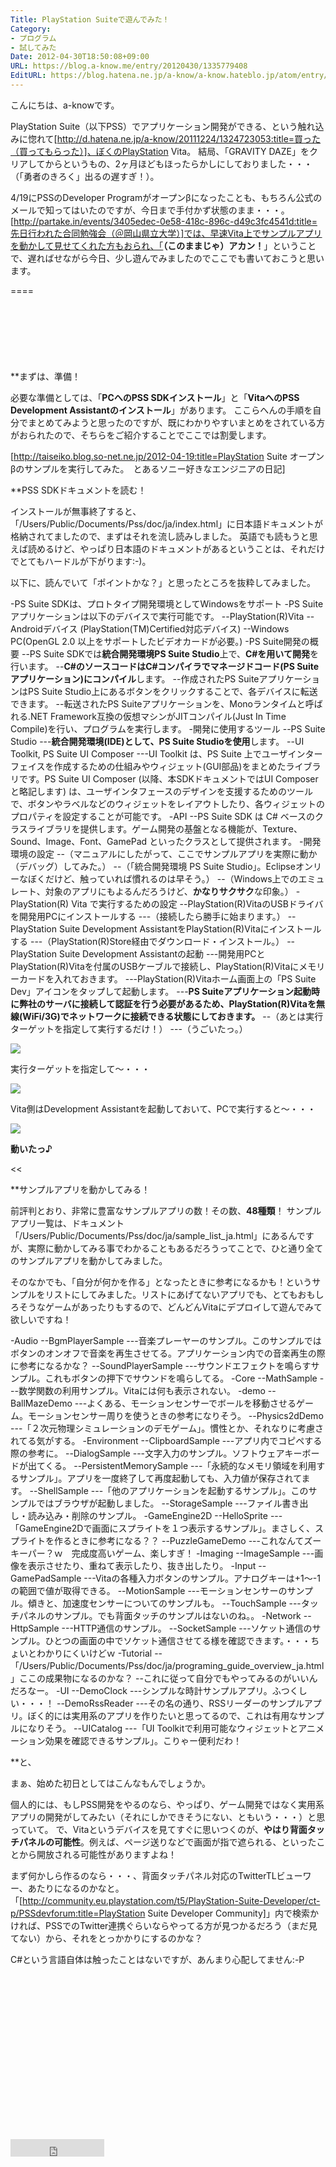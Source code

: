 ```yaml
---
Title: PlayStation Suiteで遊んでみた！
Category:
- プログラム
- 試してみた
Date: 2012-04-30T18:50:08+09:00
URL: https://blog.a-know.me/entry/20120430/1335779408
EditURL: https://blog.hatena.ne.jp/a-know/a-know.hateblo.jp/atom/entry/12921228815727979318
---
```


こんにちは、a-knowです。


PlayStation Suite（以下PSS）でアプリケーション開発ができる、という触れ込みに惚れて[http://d.hatena.ne.jp/a-know/20111224/1324723053:title=買った（買ってもらった）]、ぼくのPlayStation Vita。
結局、「GRAVITY DAZE」をクリアしてからというもの、2ヶ月ほどもほったらかしにしておりました・・・（「勇者のきろく」出るの遅すぎ！）。

4/19にPSSのDeveloper Programがオープンβになったことも、もちろん公式のメールで知ってはいたのですが、今日まで手付かず状態のまま・・・。
[http://partake.in/events/3405edec-0e58-418c-896c-d49c3fc4541d:title=先日行われた合同勉強会（＠岡山県立大学）]では、早速Vita上でサンプルアプリを動かして見せてくれた方もおられ、「<span class="deco" style="font-weight:bold;">（このままじゃ）アカン！</span>」ということで、遅ればせながら今日、少し遊んでみましたのでここでも書いておこうと思います。

====

<script async src="//pagead2.googlesyndication.com/pagead/js/adsbygoogle.js"></script>
<!-- article-top -->
<ins class="adsbygoogle"
     style="display:inline-block;width:728px;height:90px"
     data-ad-client="ca-pub-3463034538369189"
     data-ad-slot="8367620130"></ins>
<script>
(adsbygoogle = window.adsbygoogle || []).push({});
</script>


**まずは、準備！

必要な準備としては、「<span class="deco" style="font-weight:bold;">PCへのPSS SDKインストール</span>」と「<span class="deco" style="font-weight:bold;">VitaへのPSS Development Assistantのインストール</span>」があります。
ここらへんの手順を自分でまとめてみようと思ったのですが、既にわかりやすいまとめをされている方がおられたので、そちらをご紹介することでここでは割愛します。


[http://taiseiko.blog.so-net.ne.jp/2012-04-19:title=PlayStation Suite オープンβのサンプルを実行してみた。　とあるソニー好きなエンジニアの日記]



**PSS SDKドキュメントを読む！

インストールが無事終了すると、「/Users/Public/Documents/Pss/doc/ja/index.html」に日本語ドキュメントが格納されてましたので、まずはそれを流し読みしました。
英語でも読もうと思えば読めるけど、やっぱり日本語のドキュメントがあるということは、それだけでとてもハードルが下がります:-)。

以下に、読んでいて「ポイントかな？」と思ったところを抜粋してみました。


>>
-PS Suite SDKは、プロトタイプ開発環境としてWindowsをサポート
-PS Suiteアプリケーションは以下のデバイスで実行可能です。
--PlayStation(R)Vita
--Androidデバイス (PlayStation(TM)Certified対応デバイス)
--Windows PC(OpenGL 2.0 以上をサポートしたビデオカードが必要。)
-PS Suite開発の概要
--PS Suite SDKでは<span class="deco" style="font-weight:bold;">統合開発環境PS Suite Studio</span>上で、<span class="deco" style="font-weight:bold;">C#を用いて開発</span>を行います。
--<span class="deco" style="font-weight:bold;">C#のソースコードはC#コンパイラでマネージドコード(PS Suiteアプリケーション)にコンパイル</span>します。
--作成されたPS SuiteアプリケーションはPS Suite Studio上にあるボタンをクリックすることで、各デバイスに転送できます。
--転送されたPS Suiteアプリケーションを、Monoランタイムと呼ばれる.NET Framework互換の仮想マシンがJITコンパイル(Just In Time Compile)を行い、プログラムを実行します。
-開発に使用するツール
--PS Suite Studio
---<span class="deco" style="font-weight:bold;">統合開発環境(IDE)として、PS Suite Studioを使用</span>します。
--UI Toolkit, PS Suite UI Composer
---UI Toolkit は、PS Suite 上でユーザインターフェイスを作成するための仕組みやウィジェット(GUI部品)をまとめたライブラリです。PS Suite UI Composer (以降、本SDKドキュメントではUI Composerと略記します) は、ユーザインタフェースのデザインを支援するためのツールで、ボタンやラベルなどのウィジェットをレイアウトしたり、各ウィジェットのプロパティを設定することが可能です。
-API
--PS Suite SDK は C# ベースのクラスライブラリを提供します。ゲーム開発の基盤となる機能が、Texture、Sound、Image、Font、GamePad といったクラスとして提供されます。
-開発環境の設定
--（マニュアルにしたがって、ここでサンプルアプリを実際に動か（デバッグ）してみた。）
--（「統合開発環境 PS Suite Studio」。Eclipseオンリーなぼくだけど、触っていれば慣れるのは早そう。）
--（Windows上でのエミュレート、対象のアプリにもよるんだろうけど、<span class="deco" style="font-weight:bold;">かなりサクサク</span>な印象。）
-PlayStation(R) Vita で実行するための設定
--PlayStation(R)VitaのUSBドライバを開発用PCにインストールする
---（接続したら勝手に始まります。）
--PlayStation Suite Development AssistantをPlayStation(R)Vitaにインストールする
---（PlayStation(R)Store経由でダウンロード・インストール。）
--PlayStation Suite Development Assistantの起動
---開発用PCとPlayStation(R)Vitaを付属のUSBケーブルで接続し、PlayStation(R)Vitaにメモリーカードを入れておきます。
---PlayStation(R)Vitaホーム画面上の「PS Suite Dev」アイコンをタップして起動します。
---<span class="deco" style="font-weight:bold;">PS Suiteアプリケーション起動時に弊社のサーバに接続して認証を行う必要があるため、PlayStation(R)Vitaを無線(WiFi/3G)でネットワークに接続できる状態にしておきます。</span>
--（あとは実行ターゲットを指定して実行するだけ！）
---（うごいたっ。）


<img src="http://lh4.ggpht.com/AlI8BzkgqXGeDtHYoGOrFJjGLlWr_Ev2tqTFRu0eogbnzYs7Jhgh9m8Q3AiBL96VWLOIhnUvZuAnFe2BJw2Vhqha=s400">

実行ターゲットを指定して〜・・・



<img src="http://lh4.ggpht.com/CBXF6_0HViXtRASok76300_EfjjqrpgZBuVlnPZTFGqnNe0DCQ3GmQjqiuAiSB_tl39dnO80Pdan806hJn9haA=s512">

Vita側はDevelopment Assistantを起動しておいて、PCで実行すると〜・・・



<img src="http://lh4.ggpht.com/gTYj2v6UAqLf7-fO9QTsgNu8CUO8h93d2kUdECPBEWnwq5GS-4JDA-cEF6D4-Fs4KDt-BH7ekmDjeAZ8h_NeGvk=s512">

<span class="deco" style="font-weight:bold;">動いたっ♪</span>





<<



**サンプルアプリを動かしてみる！

前評判とおり、非常に豊富なサンプルアプリの数！その数、<span class="deco" style="font-weight:bold;">48種類</span>！
サンプルアプリ一覧は、ドキュメント「/Users/Public/Documents/Pss/doc/ja/sample_list_ja.html」にあるんですが、実際に動かしてみる事でわかることもあるだろうってことで、ひと通り全てのサンプルアプリを動かしてみました。

そのなかでも、「自分が何かを作る」となったときに参考になるかも！というサンプルをリストにしてみました。リストにあげてないアプリでも、とてもおもしろそうなゲームがあったりもするので、どんどんVitaにデプロイして遊んでみて欲しいですね！



-Audio
--BgmPlayerSample
---音楽プレーヤーのサンプル。このサンプルではボタンのオンオフで音楽を再生させてる。アプリケーション内での音楽再生の際に参考になるかな？
--SoundPlayerSample
---サウンドエフェクトを鳴らすサンプル。これもボタンの押下でサウンドを鳴らしてる。
-Core
--MathSample
---数学関数の利用サンプル。Vitaには何も表示されない。
-demo
--BallMazeDemo
---よくある、モーションセンサーでボールを移動させるゲーム。モーションセンサー周りを使うときの参考になりそう。
--Physics2dDemo
---「２次元物理シミュレーションのデモゲーム」。慣性とか、それなりに考慮されてる気がする。
-Environment
--ClipboardSample
---アプリ内でコピペする際の参考に。
--DialogSample
---文字入力のサンプル。ソフトウェアキーボードが出てくる。
--PersistentMemorySample
---「永続的なメモリ領域を利用するサンプル」。アプリを一度終了して再度起動しても、入力値が保存されてます。
--ShellSample
---「他のアプリケーションを起動するサンプル」。このサンプルではブラウザが起動しました。
--StorageSample
---ファイル書き出し・読み込み・削除のサンプル。
-GameEngine2D
--HelloSprite
---「GameEngine2Dで画面にスプライトを１つ表示するサンプル」。まさしく、スプライトを作るときに参考になる？？
--PuzzleGameDemo
---これなんてズーキーパー？ｗ　完成度高いゲーム、楽しすぎ！
-Imaging
--ImageSample
---画像を表示させたり、重ねて表示したり、抜き出したり。
-Input
--GamePadSample
---Vitaの各種入力ボタンのサンプル。アナログキーは+1〜-1の範囲で値が取得できる。
--MotionSample
---モーションセンサーのサンプル。傾きと、加速度センサーについてのサンプルも。
--TouchSample
---タッチパネルのサンプル。でも背面タッチのサンプルはないのね。。
-Network
--HttpSample
---HTTP通信のサンプル。
--SocketSample
---ソケット通信のサンプル。ひとつの画面の中でソケット通信させてる様を確認できます。・・・ちょいとわかりにくいけどｗ
-Tutorial
--「/Users/Public/Documents/Pss/doc/ja/programing_guide_overview_ja.html」ここの成果物になるのかな？
--これに従って自分でもやってみるのがいいんだろなー。
-UI
--DemoClock
---シンプルな時計サンプルアプリ。ふつくしい・・・！
--DemoRssReader
---その名の通り、RSSリーダーのサンプルアプリ。ぼく的には実用系のアプリを作りたいと思ってるので、これは有用なサンプルになりそう。
--UICatalog
---「UI Toolkitで利用可能なウィジェットとアニメーション効果を確認できるサンプル」。こりゃー便利だわ！



**と、

まぁ、始めた初日としてはこんなもんでしょうか。

個人的には、もしPSS開発をやるのなら、やっぱり、ゲーム開発ではなく実用系アプリの開発がしてみたい（それにしかできそうにない、ともいう・・・）と思っていて。
で、Vitaというデバイスを見てすぐに思いつくのが、<span class="deco" style="font-weight:bold;">やはり背面タッチパネルの可能性</span>。例えば、ページ送りなどで画面が指で遮られる、といったことから開放される可能性がありますよね！


まず何かしら作るのなら・・・、背面タッチパネル対応のTwitterTLビューワー、あたりになるのかなと。「[http://community.eu.playstation.com/t5/PlayStation-Suite-Developer/ct-p/PSSdevforum:title=PlayStation Suite Developer Community]」内で検索かければ、PSSでのTwitter連携ぐらいならやってる方が見つかるだろう（まだ見てない）から、それをとっかかりにするのかな？


C#という言語自体は触ったことはないですが、あんまり心配してません:-P


<script async src="//pagead2.googlesyndication.com/pagead/js/adsbygoogle.js"></script>
<!-- article-bottom2 -->
<ins class="adsbygoogle"
     style="display:inline-block;width:300px;height:250px"
     data-ad-client="ca-pub-3463034538369189"
     data-ad-slot="5274552934"></ins>
<script>
(adsbygoogle = window.adsbygoogle || []).push({});
</script>


<iframe src="http://blog.hatena.ne.jp/a-know/a-know.hateblo.jp/subscribe/iframe" allowtransparency="true" frameborder="0" scrolling="no" width="150" height="28"></iframe>
